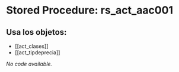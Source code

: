 # Stored Procedure: rs_act_aac001

## Usa los objetos:
- [[act_clases]]
- [[act_tipdeprecia]]

*No code available.*
